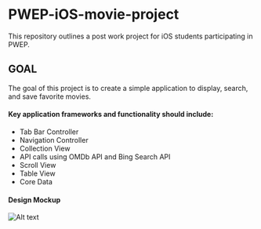 # PWEP-iOS-movie-project
This repository outlines a post work project for iOS students participating in PWEP.

## GOAL

The goal of this project is to create a simple application to display, search, and save favorite movies.

#### Key application frameworks and functionality should include:

- Tab Bar Controller
- Navigation Controller
- Collection View
- API calls using OMDb API and Bing Search API
- Scroll View
- Table View
- Core Data

#### Design Mockup

![Alt text](/PWEP-iOS-movie-project/tree/master/assets/img.jpg?raw=true "Movie Tab Flow")
